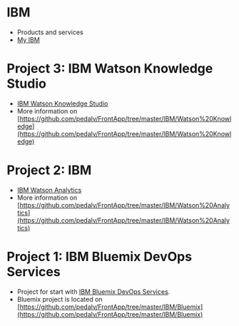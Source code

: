 # IBM
- Products and services
- [My IBM](https://myibm.ibm.com/dashboard/?lnk=mmi_nono)

# Project 3: IBM Watson Knowledge Studio
- [IBM Watson Knowledge Studio](https://www.ibm.com/us-en/marketplace/supervised-machine-learning)
- More information on [https://github.com/pedalv/FrontApp/tree/master/IBM/Watson%20Knowledge](https://github.com/pedalv/FrontApp/tree/master/IBM/Watson%20Knowledge)

# Project 2: IBM
- [IBM Watson Analytics](https://www.ibm.com/watson-analytics)
- More information on [https://github.com/pedalv/FrontApp/tree/master/IBM/Watson%20Analytics](https://github.com/pedalv/FrontApp/tree/master/IBM/Watson%20Analytics)

# Project 1: IBM Bluemix DevOps Services
- Project for start with [IBM Bluemix DevOps Services](https://hub.jazz.net/docs).
- Bluemix project is located on [https://github.com/pedalv/FrontApp/tree/master/IBM/Bluemix](https://github.com/pedalv/FrontApp/tree/master/IBM/Bluemix)
